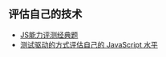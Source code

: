 ## 评估自己的技术
* [JS能力评测经典题](https://www.nowcoder.com/ta/js-assessment)
* [测试驱动的方式评估自己的 JavaScript 水平](https://github.com/rmurphey/js-assessment)
